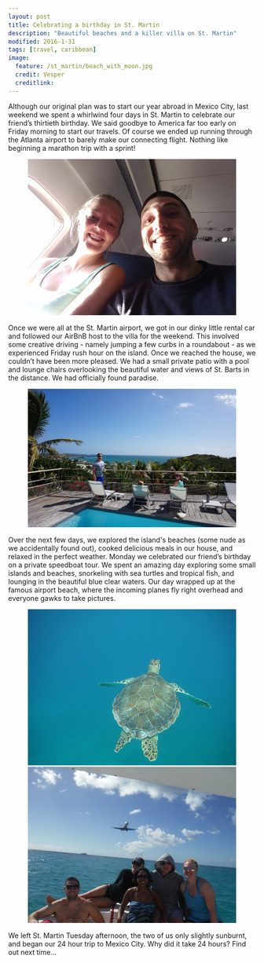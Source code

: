 ```yaml
---
layout: post
title: Celebrating a birthday in St. Martin
description: "Beautiful beaches and a killer villa on St. Martin"
modified: 2016-1-31
tags: [travel, caribbean]
image:
  feature: /st_martin/beach_with_moon.jpg
  credit: Vesper
  creditlink:
---
```


Although our original plan was to start our year abroad in Mexico City, last weekend we spent a whirlwind four days in St. Martin to celebrate our friend’s thirtieth birthday. We said goodbye to America far too early on Friday morning to start our travels. Of course we ended up running through the Atlanta airport to barely make our connecting flight. Nothing like beginning a marathon trip with a sprint!

<figure>
    <a href="/images/st_martin/selfie_from_airplane.jpg"><img src="/images/st_martin/selfie_from_airplane.jpg" alt=""></a>
</figure>

Once we were all at the St. Martin airport, we got in our dinky little rental car and followed our AirBnB host to the villa for the weekend. This involved some creative driving - namely jumping a few curbs in a roundabout - as we experienced Friday rush hour on the island. Once we reached the house, we couldn’t have been more pleased. We had a small private patio with a pool and lounge chairs overlooking the beautiful water and views of St. Barts in the distance. We had officially found paradise.

<figure>
    <a href="/images/st_martin/on_the_patio.jpg"><img src="/images/st_martin/on_the_patio.jpg" alt=""></a>
</figure>

Over the next few days, we explored the island's beaches (some nude as we accidentally found out), cooked delicious meals in our house, and relaxed in the perfect weather. Monday we celebrated our friend’s birthday on a private speedboat tour. We spent an amazing day exploring some small islands and beaches, snorkeling with sea turtles and tropical fish, and lounging in the beautiful blue clear waters. Our day wrapped up at the famous airport beach, where the incoming planes fly right overhead and everyone gawks to take pictures.

<figure class="half">
    <a href="/images/st_martin/sea_turtle.jpg"><img src="/images/st_martin/sea_turtle.jpg" alt=""></a>
    <a href="/images/st_martin/airplane_beach.jpg"><img src="/images/st_martin/airplane_beach.jpg" alt=""></a>
</figure>

We left St. Martin Tuesday afternoon, the two of us only slightly sunburnt, and began our 24 hour trip to Mexico City. Why did it take 24 hours? Find out next time...